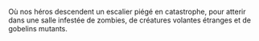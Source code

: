 Où nos héros descendent un escalier piégé en catastrophe, pour atterir dans une
salle infestée de zombies, de créatures volantes étranges et de gobelins
mutants.
